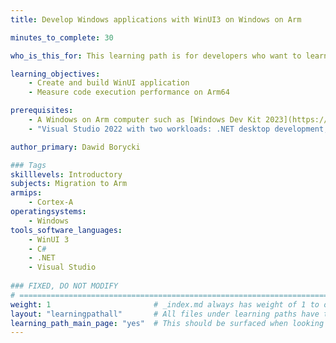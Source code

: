 ```yaml
---
title: Develop Windows applications with WinUI3 on Windows on Arm

minutes_to_complete: 30

who_is_this_for: This learning path is for developers who want to learn how to create cross-platform applications, and leverage performance improvements on Arm64.

learning_objectives:
    - Create and build WinUI application
    - Measure code execution performance on Arm64    

prerequisites:
    - A Windows on Arm computer such as [Windows Dev Kit 2023](https://learn.microsoft.com/en-us/windows/arm/dev-kit), Lenovo Thinkpad X13s running Windows 11 or a Windows on Arm[virtual machine](/learning-paths/cross-platform/woa_azure/).
    - "Visual Studio 2022 with two workloads: .NET desktop development, and Universal Windows Platform development."

author_primary: Dawid Borycki

### Tags
skilllevels: Introductory
subjects: Migration to Arm
armips:
    - Cortex-A
operatingsystems:
    - Windows
tools_software_languages:
    - WinUI 3
    - C#
    - .NET
    - Visual Studio
    
### FIXED, DO NOT MODIFY
# ================================================================================
weight: 1                       # _index.md always has weight of 1 to order correctly
layout: "learningpathall"       # All files under learning paths have this same wrapper
learning_path_main_page: "yes"  # This should be surfaced when looking for related content. Only set for _index.md of learning path content.
---
```

